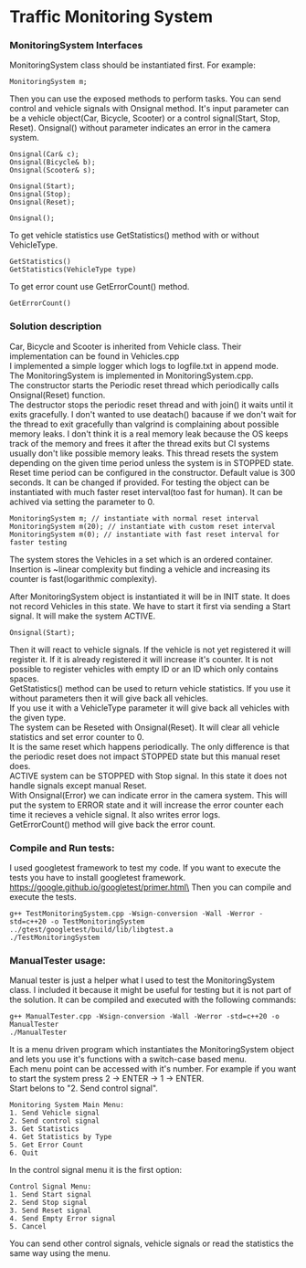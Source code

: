 # Traffic Monitoring System
### MonitoringSystem Interfaces
MonitoringSystem class should be instantiated first. For example:
```
MonitoringSystem m;
```
Then you can use the exposed methods to perform tasks.
You can send control and vehicle signals with Onsignal method.
It's input parameter can be a vehicle object(Car, Bicycle, Scooter) or a control signal(Start, Stop, Reset).
Onsignal() without parameter indicates an error in the camera system.
```
Onsignal(Car& c);
Onsignal(Bicycle& b);
Onsignal(Scooter& s);

Onsignal(Start);
Onsignal(Stop);
Onsignal(Reset);

Onsignal();
```

To get vehicle statistics use GetStatistics() method with or without VehicleType.
```
GetStatistics()
GetStatistics(VehicleType type)
```

To get error count use GetErrorCount() method.
```
GetErrorCount()
```

### Solution description
Car, Bicycle and Scooter is inherited from Vehicle class. Their implementation can be found in Vehicles.cpp\
I implemented a simple logger which logs to logfile.txt in append mode.\
The MonitoringSystem is implemented in MonitoringSystem.cpp.\
The constructor starts the Periodic reset thread which periodically calls Onsignal(Reset) function.\
The destructor stops the periodic reset thread and with join() it waits until it exits gracefully.
I don't wanted to use deatach() bacause if we don't wait for the thread to exit gracefully than valgrind is complaining about possible memory leaks.
I don't think it is a real memory leak because the OS keeps track of the memory and frees it after the thread exits but CI systems usually don't like possible memory leaks.
This thread resets the system depending on the given time period unless the system is in STOPPED state.\
Reset time period can be configured in the constructor.
Default value is 300 seconds. It can be changed if provided. For testing the object can be instantiated with much faster reset interval(too fast for human). It can be achived via setting the parameter to 0.
```
MonitoringSystem m; // instantiate with normal reset interval
MonitoringSystem m(20); // instantiate with custom reset interval
MonitoringSystem m(0); // instantiate with fast reset interval for faster testing

```
The system stores the Vehicles in a set which is an ordered container. Insertion is ~linear complexity but finding a vehicle and increasing its counter is fast(logarithmic complexity).

After MonitoringSystem object is instantiated it will be in INIT state. It does not record Vehicles in this state. We have to start it first via sending a Start signal. It will make the system ACTIVE.
```
Onsignal(Start);
```
Then it will react to vehicle signals. If the vehicle is not yet registered it will register it. If it is already registered it will increase it's counter. It is not possible to register vehicles with empty ID or an ID which only contains spaces.\
GetStatistics() method can be used to return vehicle statistics. If you use it without parameters then it will give back all vehicles.\
If you use it with a VehicleType parameter it will give back all vehicles with the given type.\
The system can be Reseted with Onsignal(Reset). It will clear all vehicle statistics and set error counter to 0.\
It is the same reset which happens periodically. The only difference is that the periodic reset does not impact STOPPED state but this manual reset does.\
ACTIVE system can be STOPPED with Stop signal. In this state it does not handle signals except manual Reset.\
With Onsignal(Error) we can indicate error in the camera system. This will put the system to ERROR state and it will increase the error counter each time it recieves a vehicle signal. It also writes error logs.\
GetErrorCount() method will give back the error count.

### Compile and Run tests:
I used googletest framework to test my code. If you want to execute the tests you have to install googletest framework.\
https://google.github.io/googletest/primer.html\
Then you can compile and execute the tests.
```
g++ TestMonitoringSystem.cpp -Wsign-conversion -Wall -Werror -std=c++20 -o TestMonitoringSystem ../gtest/googletest/build/lib/libgtest.a
./TestMonitoringSystem
```

### ManualTester usage:
Manual tester is just a helper what I used to test the MonitoringSystem class. I included it because it might be useful for testing but it is not part of the solution.
It can be compiled and executed with the following commands:
```
g++ ManualTester.cpp -Wsign-conversion -Wall -Werror -std=c++20 -o ManualTester
./ManualTester
```
It is a menu driven program which instantiates the MonitoringSystem object and lets you use it's functions with a switch-case based menu.\
Each menu point can be accessed with it's number.
For example if you want to start the system press 2 -> ENTER -> 1 -> ENTER.\
Start belons to "2. Send control signal".
```
Monitoring System Main Menu:
1. Send Vehicle signal
2. Send control signal
3. Get Statistics
4. Get Statistics by Type
5. Get Error Count
6. Quit
```
In the control signal menu it is the first option:
```
Control Signal Menu:
1. Send Start signal
2. Send Stop signal
3. Send Reset signal
4. Send Empty Error signal
5. Cancel
```
You can send other control signals, vehicle signals or read the statistics the same way using the menu.
